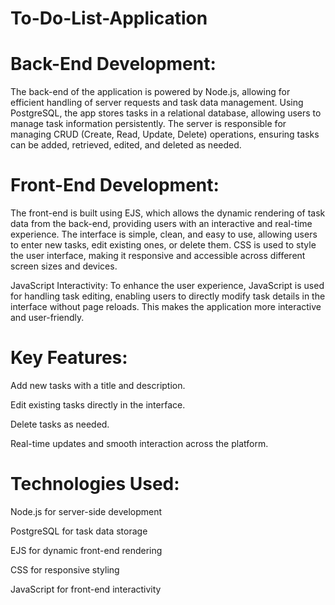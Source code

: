 # To-Do-List-Application

# Back-End Development:
  The back-end of the application is powered by Node.js, allowing for efficient handling of server requests and task data management. Using PostgreSQL, the app stores tasks in a relational database, allowing users to manage task information persistently. The server is responsible for managing CRUD (Create, Read, Update, Delete) operations, ensuring tasks can be added, retrieved, edited, and deleted as needed.

# Front-End Development:
  The front-end is built using EJS, which allows the dynamic rendering of task data from the back-end, providing users with an interactive and real-time experience. The interface is simple, clean, and easy to use, allowing users to enter new tasks, edit existing ones, or delete them. CSS is used to style the user interface, making it responsive and accessible across different screen sizes and devices.

JavaScript Interactivity:
  To enhance the user experience, JavaScript is used for handling task editing, enabling users to directly modify task details in the interface without page reloads. This makes the application more interactive and user-friendly.

# Key Features:
  Add new tasks with a title and description.
  
  Edit existing tasks directly in the interface.
  
  Delete tasks as needed.
  
  Real-time updates and smooth interaction across the platform.

# Technologies Used:
  Node.js for server-side development
  
  PostgreSQL for task data storage
  
  EJS for dynamic front-end rendering
  
  CSS for responsive styling
  
  JavaScript for front-end interactivity
